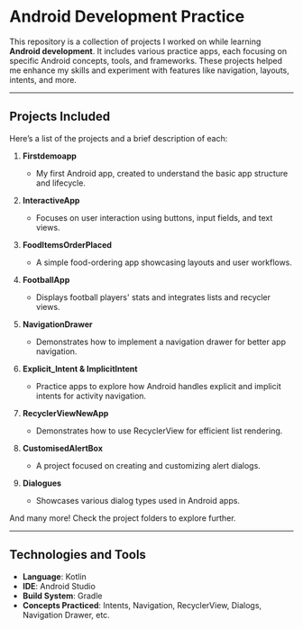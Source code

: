 # Android Development Practice

This repository is a collection of projects I worked on while learning **Android development**. It includes various practice apps, each focusing on specific Android concepts, tools, and frameworks. These projects helped me enhance my skills and experiment with features like navigation, layouts, intents, and more.

---

## Projects Included

Here’s a list of the projects and a brief description of each:

1. **Firstdemoapp**
   - My first Android app, created to understand the basic app structure and lifecycle.

2. **InteractiveApp**
   - Focuses on user interaction using buttons, input fields, and text views.

3. **FoodItemsOrderPlaced**
   - A simple food-ordering app showcasing layouts and user workflows.

4. **FootballApp**
   - Displays football players' stats and integrates lists and recycler views.

5. **NavigationDrawer**
   - Demonstrates how to implement a navigation drawer for better app navigation.

6. **Explicit_Intent & ImplicitIntent**
   - Practice apps to explore how Android handles explicit and implicit intents for activity navigation.

7. **RecyclerViewNewApp**
   - Demonstrates how to use RecyclerView for efficient list rendering.

8. **CustomisedAlertBox**
   - A project focused on creating and customizing alert dialogs.

9. **Dialogues**
   - Showcases various dialog types used in Android apps.

And many more! Check the project folders to explore further.

---

## Technologies and Tools

- **Language**: Kotlin
- **IDE**: Android Studio
- **Build System**: Gradle
- **Concepts Practiced**: Intents, Navigation, RecyclerView, Dialogs, Navigation Drawer, etc.

